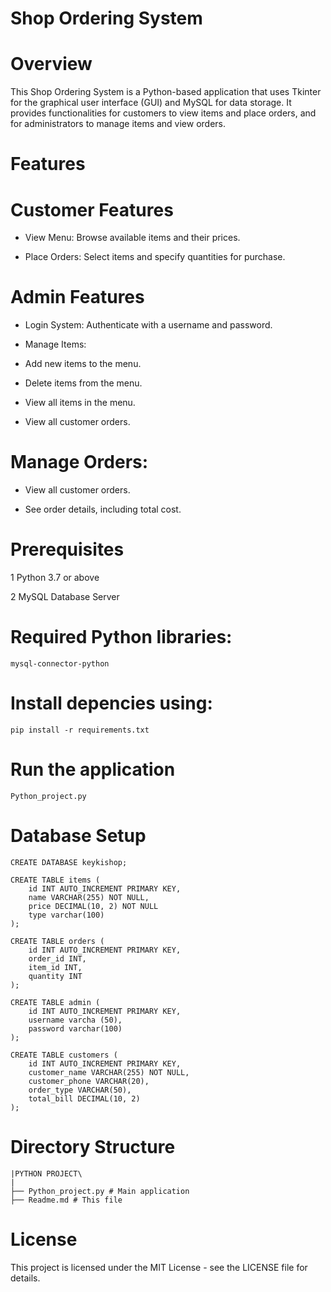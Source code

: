 # Shop Ordering System

# Overview

This Shop Ordering System is a Python-based application that uses Tkinter for the graphical user interface (GUI) and MySQL for data storage. It provides functionalities for customers to view items and place orders, and for administrators to manage items and view orders.

# Features

# Customer Features

* View Menu: Browse available items and their prices.

* Place Orders: Select items and specify quantities for purchase.

# Admin Features

* Login System: Authenticate with a username and password.

* Manage Items:

* Add new items to the menu.

* Delete items from the menu.

* View all items in the menu.

* View all customer orders.

# Manage Orders:

* View all customer orders.

* See order details, including total cost.

# Prerequisites

1 Python 3.7 or above

2 MySQL Database Server

# Required Python libraries:

`mysql-connector-python`

# Install depencies using:

`pip install -r requirements.txt`

# Run the application

`Python_project.py`


# Database Setup

```
CREATE DATABASE keykishop;

CREATE TABLE items (
    id INT AUTO_INCREMENT PRIMARY KEY,
    name VARCHAR(255) NOT NULL,
    price DECIMAL(10, 2) NOT NULL
    type varchar(100)
);

CREATE TABLE orders (
    id INT AUTO_INCREMENT PRIMARY KEY,
    order_id INT,
    item_id INT,
    quantity INT
);

CREATE TABLE admin (
    id INT AUTO_INCREMENT PRIMARY KEY,
    username varcha (50),
    password varchar(100)
);

CREATE TABLE customers (
    id INT AUTO_INCREMENT PRIMARY KEY,
    customer_name VARCHAR(255) NOT NULL,
    customer_phone VARCHAR(20),
    order_type VARCHAR(50),
    total_bill DECIMAL(10, 2)
);

```
# Directory Structure

```
|PYTHON PROJECT\
|
├── Python_project.py # Main application
├── Readme.md # This file
```

# License

This project is licensed under the MIT License - see the LICENSE file for details.
